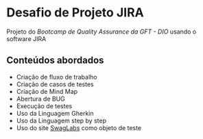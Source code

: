 # Desafio de Projeto JIRA 
Projeto do *Bootcamp de Quality Assurance da GFT - DIO* usando o software JIRA

## Conteúdos abordados
- Criação de fluxo de trabalho
- Criação de casos de testes
- Criação de Mind Map
- Abertura de BUG
- Execução de testes
- Uso da Linguagem Gherkin
- Uso da Linguagem step by step
- Uso do site [SwagLabs](https://www.saucedemo.com/) como objeto de teste